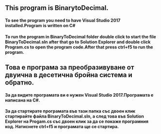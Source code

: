 ## This program is BinarytoDecimal.
#### To see the program you need to have Visual Studio 2017 installed.Program is written on C#
#### To run the program in BinaryToDecimal folder double click to start the file BinaryToDecimal.sln after that go to Solution Explorer and double click Program.cs to open the program code.After that press ctrl+f5 to run the program.

## Това е програма за преобразивуване от двуична в десетична бройна система и обратно.
#### За да видите програмата ви е нужен Visual Studio 2017.Програмата е написана на C#.
#### За да стартирате програмата във тази папка със двоен клик стартирайте файла BinaryToDecimal.sln, а след това във Solution Explorer на Progam.cs със двоен клик за да се покаже програмния код. Натиснете ctrl+f5 и програмата ще се стартира.
